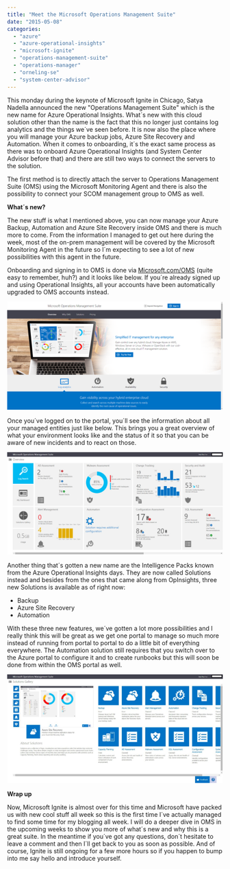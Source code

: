 ```yaml
---
title: "Meet the Microsoft Operations Management Suite"
date: "2015-05-08"
categories: 
  - "azure"
  - "azure-operational-insights"
  - "microsoft-ignite"
  - "operations-management-suite"
  - "operations-manager"
  - "orneling-se"
  - "system-center-advisor"
---
```


This monday during the keynote of Microsoft Ignite in Chicago, Satya Nadella announced the new "Operations Management Suite" which is the new name for Azure Operational Insights. What´s new with this cloud solution other than the name is the fact that this no longer just contains log analytics and the things we´ve seen before. It is now also the place where you will manage your Azure backup jobs, Azure Site Recovery and Automation. When it comes to onboarding, it´s the exact same process as there was to onboard Azure Operational Insights (and System Center Advisor before that) and there are still two ways to connect the servers to the solution.

The first method is to directly attach the server to Operations Management Suite (OMS) using the Microsoft Monitoring Agent and there is also the possibility to connect your SCOM management group to OMS as well.

**What´s new?**

The new stuff is what I mentioned above, you can now manage your Azure Backup, Automation and Azure Site Recovery inside OMS and there is much more to come. From the information I managed to get out here during the week, most of the on-prem management will be covered by the Microsoft Monitoring Agent in the future so I´m expecting to see a lot of new possibilities with this agent in the future.

Onboarding and signing in to OMS is done via [Microsoft.com/OMS](http://Microsoft.com/OMS) (quite easy to remember, huh?) and it looks like below. If you´re already signed up and using Operational Insights, all your accounts have been automatically upgraded to OMS accounts instead.

![](images/050815_1525_MicrosoftOp1.png)

Once you´ve logged on to the portal, you´ll see the information about all your managed entities just like below. This brings you a great overview of what your environment looks like and the status of it so that you can be aware of new incidents and to react on those.

[![bild](images/bild-1024x482.jpg)](http://media.orneling.se/2015/05/bild.bmp)

Another thing that´s gotten a new name are the Intelligence Packs known from the Azure Operational Insights days. They are now called Solutions instead and besides from the ones that came along from OpInsights, three new Solutions is available as of right now:

- Backup
- Azure Site Recovery
- Automation

With these three new features, we´ve gotten a lot more possibilities and I really think this will be great as we get one portal to manage so much more instead of running from portal to portal to do a little bit of everything everywhere. The Automation solution still requires that you switch over to the Azure portal to configure it and to create runbooks but this will soon be done from within the OMS portal as well.

[![bild](images/bild-1024x515.jpg)](http://media.orneling.se/2015/05/bild.jpg)

**Wrap up**

Now, Microsoft Ignite is almost over for this time and Microsoft have packed us with new cool stuff all week so this is the first time I´ve actually managed to find some time for my blogging all week. I will do a deeper dive in OMS in the upcoming weeks to show you more of what´s new and why this is a great suite. In the meantime if you´ve got any questions, don´t hesitate to leave a comment and then I´ll get back to you as soon as possible. And of course, Ignite is still ongoing for a few more hours so if you happen to bump into me say hello and introduce yourself.
